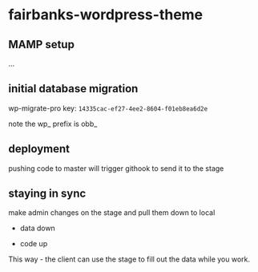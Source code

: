 # fairbanks-wordpress-theme

## MAMP setup
... 

## initial database migration

wp-migrate-pro key: `14335cac-ef27-4ee2-8604-f01eb8ea6d2e`

note the wp_ prefix is obb_

## deployment

pushing code to master will trigger githook to send it to the stage

## staying in sync

make admin changes on the stage and pull them down to local

* data down

* code up

This way - the client can use the stage to fill out the data while you work.
